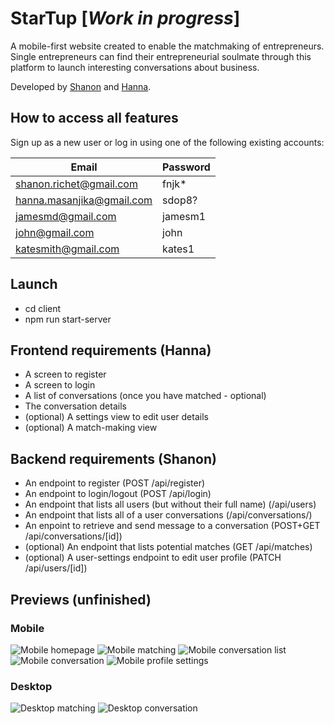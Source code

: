 # StarTup [*Work in progress*]

A mobile-first website created to enable the matchmaking of entrepreneurs. Single entrepreneurs can find their entrepreneurial soulmate through this platform to launch interesting conversations about business.

Developed by [Shanon](https://github.com/shanon-richet) and [Hanna](https://github.com/hanjika).

## How to access all features

Sign up as a new user or log in using one of the following existing accounts:

| Email    | Password |
|----------|----------|
| shanon.richet@gmail.com | fnjk*  |
| hanna.masanjika@gmail.com | sdop8? |
| jamesmd@gmail.com | jamesm1 |
| john@gmail.com | john |
| katesmith@gmail.com | kates1 |

## Launch 
- cd client
- npm run start-server

## Frontend requirements (Hanna)
- A screen to register
- A screen to login
- A list of conversations (once you have matched - optional)
- The conversation details
- (optional) A settings view to edit user details
- (optional) A match-making view

## Backend requirements (Shanon)
- An endpoint to register (POST /api/register)
- An endpoint to login/logout (POST /api/login)
- An endpoint that lists all users (but without their full name) (/api/users)
- An endpoint that lists all of a user conversations (/api/conversations/)
- An enpoint to retrieve and send message to a conversation (POST+GET /api/conversations/[id])
- (optional) An endpoint that lists potential matches (GET /api/matches)
- (optional) A user-settings endpoint to edit user profile (PATCH /api/users/[id])

## Previews (unfinished)

### Mobile

![Mobile homepage](images-readme/mobile_homepage_w_border.png)
![Mobile matching](images-readme/mobile_matching.png)
![Mobile conversation list](images-readme/mobile_conversation_list.png)
![Mobile conversation](images-readme/mobile_conversation.png)
![Mobile profile settings](images-readme/profile_settings.png)

### Desktop

![Desktop matching](images-readme/desktop_matching.png)
![Desktop conversation](images-readme/desktop_conversation.png)

